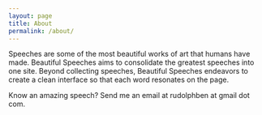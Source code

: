 ```yaml
---
layout: page
title: About
permalink: /about/
---
```


Speeches are some of the most beautiful works of art that humans have made. Beautiful Speeches aims to consolidate the greatest speeches into one site. Beyond collecting speeches, Beautiful Speeches endeavors to create a clean interface so that each word resonates on the page.

Know an amazing speech? Send me an email at rudolphben at gmail dot com.
